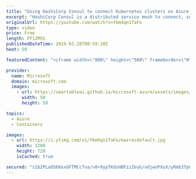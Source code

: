 ```yaml
---
title: "Using HashiCorp Consul to connect Kubernetes clusters on Azure | Azure Friday"
excerpt: "HashiCorp Consul is a distributed service mesh to connect, secure, and configure services across any runtime platform and public or private cloud. In this episode, Scott Hanselman is joined by HashiCorp's Geoffrey Grossenbach who uses Helm to install a Consul server to Azure Kubernetes Service (AKS)"
originalUrl: https://youtube.com/watch?v=Y6mXqn1faFo
type: video
price: Free
length: PT12M5S
publishedDateTime: 2019-02-28T00:59:20Z
heat: 50

featuredContent: "<iframe width=\"800\" height=\"500\" frameborder=\"0\" src=\"https://www.youtube.com/embed/Y6mXqn1faFo\" allow=\"accelerometer; autoplay; encrypted-media; gyroscope; picture-in-picture\" allowfullscreen></iframe>"

provider:
  name: Microsoft
  domain: microsoft.com
  images:
    - url: https://smartableai.github.io/microsoft-azure/assets/images/organizations/microsoft.com-50x50.jpg
      width: 50
      height: 50

topics:
  - Azure
  - Containers

images:
  - url: https://i.ytimg.com/vi/Y6mXqn1faFo/maxresdefault.jpg
    width: 1280
    height: 720
    isCached: true

secured: "s1b2PLaOS6KexGFTMCcfva/v8+9ypTKdsHBFzzZeuG/odjwnPXuX/yRmb37pUomuLCnCCSJkOAV4cVk8QM6WKDenXa6xM5x4tsVl/gnsk2U9BUfSc8uvQRubxIi6Vxfa0avZFqDVlLcyQlv99ukmiH0jbc5PiZQU7K62ztqPqDe4MjfHlW0AggQgisbEIHvduMKJL4euTVzSGBnPcrFz+vFqs6ofu4vZ1hO3sIIblTajOXWx8/n2m0TM3r9SEYbSGcmh3Q6xoQmm/xMNHArMaOzGE6sutdgz6+P8IdNhhkATWULKsW00OMwzRBPB6bKmm2BkXZdNEnx7QxRjI1fKQP9JmWMzHS9C5/zVSH4fjy+avmKvII1mHUl3dORNz+Uyb80e8G5dqZQIrPp284aiNozQ5VZN0Ljsp3zoM+mlkcE=;Iz53V70rLUBgiUe7VsFNFQ=="
---
```


